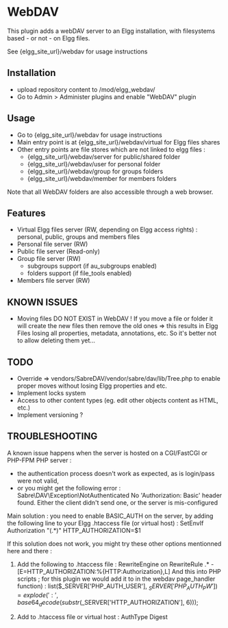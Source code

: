 WebDAV
======

This plugin adds a webDAV server to an Elgg installation, with filesystems based - or not - on Elgg files.

See {elgg_site_url}/webdav for usage instructions


## Installation
- upload repository content to /mod/elgg_webdav/
- Go to Admin > Administer plugins and enable "WebDAV" plugin

## Usage
- Go to {elgg_site_url}/webdav for usage instructions
- Main entry point is at {elgg_site_url}/webdav/virtual for Elgg files shares
- Other entry points are file stores which are not linked to elgg files :
	- {elgg_site_url}/webdav/server for public/shared folder
	- {elgg_site_url}/webdav/user for personal folder
	- {elgg_site_url}/webdav/group for groups folders
	- {elgg_site_url}/webdav/member for members folders

Note that all WebDAV folders are also accessible through a web browser.


## Features
 * Virtual Elgg files server (RW, depending on Elgg access rights) : personal, public, groups and members files
 * Personal file server (RW)
 * Public file server (Read-only)
 * Group file server (RW)
   - subgroups support (if au_subgroups enabled)
   - folders support (if file_tools enabled)
 * Members file server (RW)

## KNOWN ISSUES
 * Moving files DO NOT EXIST in WebDAV ! If you move a file or folder it will create the new files then remove the old ones => this results in Elgg Files losing all properties, metadata, annotations, etc. So it's better not to allow deleting them yet...

## TODO
 * Override => vendors/SabreDAV/vendor/sabre/dav/lib/Tree.php to enable proper moves without losing Elgg properties and etc.
 * Implement locks system
 * Access to other content types (eg. edit other objects content as HTML, etc.)
 * Implement versioning ?


## TROUBLESHOOTING
A known issue happens when the server is hosted on a CGI/FastCGI or PHP-FPM PHP server : 
- the authentication process doesn't work as expected, as is login/pass were not valid, 
- or you might get the following error : 
	Sabre\DAV\Exception\NotAuthenticated
	No 'Authorization: Basic' header found. Either the client didn't send one, or the server is mis-configured

Main solution : you need to enable BASIC_AUTH on the server, by adding the following line to your Elgg .htaccess file (or virtual host) :
	SetEnvIf Authorization "(.*)" HTTP_AUTHORIZATION=$1

If this solution does not work, you might try these other options mentionned here and there :

1) Add the following to .htaccess file :
	<IfModule mod_rewrite.c>
	RewriteEngine on
	RewriteRule .* - [E=HTTP_AUTHORIZATION:%{HTTP:Authorization},L]
	</IfModule>
And this into PHP scripts ; for this plugin we would add it to in the webdav page_handler function) :
	list($_SERVER['PHP_AUTH_USER'], $_SERVER['PHP_AUTH_PW']) = explode(':', base64_decode(substr($_SERVER['HTTP_AUTHORIZATION'], 6)));

2) Add to .htaccess file or virtual host :
	AuthType Digest



